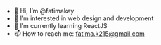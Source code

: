- 👋 Hi, I’m @fatimakay
- 👀 I’m interested in web design and development
- 🌱 I’m currently learning ReactJS
- 📫 How to reach me: fatima.k215@gmail.com

<!---
fatimakay/fatimakay is a ✨ special ✨ repository because its `README.md` (this file) appears on your GitHub profile.
You can click the Preview link to take a look at your changes.
--->
